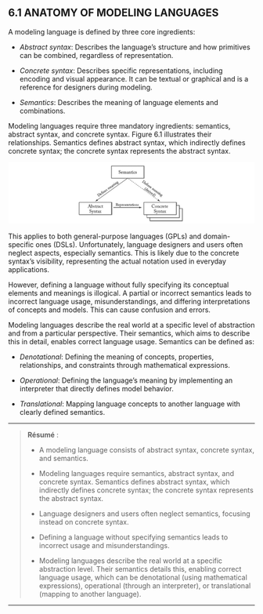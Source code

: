 ## 6.1 ANATOMY OF MODELING LANGUAGES

A modeling language is defined by three core ingredients:

* *Abstract syntax*: Describes the language’s structure and how primitives can be combined, regardless of representation.

* *Concrete syntax*: Describes specific representations, including encoding and visual appearance. It can be textual or graphical and is a reference for designers during modeling.

* *Semantics*: Describes the meaning of language elements and combinations.

Modeling languages require three mandatory ingredients: semantics, abstract syntax, and concrete syntax. Figure 6.1 illustrates their relationships. Semantics defines abstract syntax, which indirectly defines concrete syntax; the concrete syntax represents the abstract syntax.

![Figure 6.1: The three main ingredients of a modeling language (semantics, abstract syntax, and concrete syntax) and their relationships.](../06.%20CHAPTER%206%20Modeling%20Languages%20at%20a%20Glance/Figures/Figure%206.1.png)

This applies to both general-purpose languages (GPLs) and domain-specific ones (DSLs). Unfortunately, language designers and users often neglect aspects, especially semantics. This is likely due to the concrete syntax’s visibility, representing the actual notation used in everyday applications.

However, defining a language without fully specifying its conceptual elements and meanings is illogical. A partial or incorrect semantics leads to incorrect language usage, misunderstandings, and differing interpretations of concepts and models. This can cause confusion and errors.

Modeling languages describe the real world at a specific level of abstraction and from a particular perspective. Their semantics, which aims to describe this in detail, enables correct language usage. Semantics can be defined as:

* *Denotational*: Defining the meaning of concepts, properties, relationships, and constraints through mathematical expressions.

* *Operational*: Defining the language’s meaning by implementing an interpreter that directly defines model behavior.

* *Translational*: Mapping language concepts to another language with clearly defined semantics.

---

> **Résumé** :
> 
> * A modeling language consists of abstract syntax, concrete syntax, and semantics.
> 
> * Modeling languages require semantics, abstract syntax, and concrete syntax. Semantics defines abstract syntax, which indirectly defines concrete syntax; the concrete syntax represents the abstract syntax.
> 
> * Language designers and users often neglect semantics, focusing instead on concrete syntax.
> 
> * Defining a language without specifying semantics leads to incorrect usage and misunderstandings.
> 
> * Modeling languages describe the real world at a specific abstraction level. Their semantics details this, enabling correct language usage, which can be denotational (using mathematical expressions), operational (through an interpreter), or translational (mapping to another language).

---